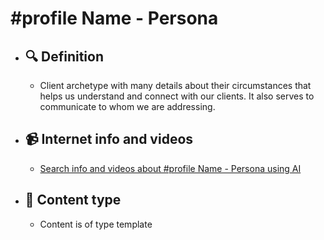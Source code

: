 # #profile Name - Persona
- ## 🔍 Definition
  - Client archetype with many details about their circumstances that helps us understand and connect with our clients. It also serves to communicate to whom we are addressing.
- ## 📹 Internet info and videos
  - [Search info and videos about #profile Name - Persona using AI](https://www.perplexity.ai/search?q=videos+about+Persona:+Customer+archetype+with+many+details+about+their+circumstances+that+helps+us+understand+and+connect+with+our+clients.+It+also+serves+to+communicate+who+we+are+targeting.
)
- ## 📰 Content type 
  - Content is of type template
